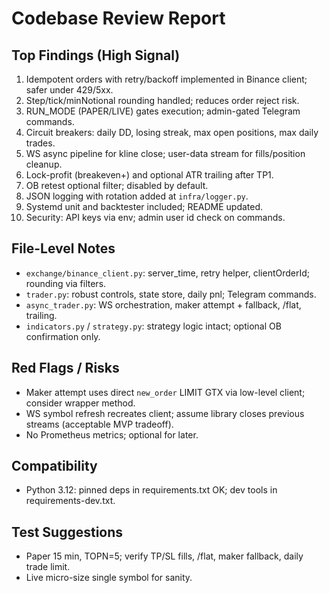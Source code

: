 # Codebase Review Report

## Top Findings (High Signal)
1. Idempotent orders with retry/backoff implemented in Binance client; safer under 429/5xx.
2. Step/tick/minNotional rounding handled; reduces order reject risk.
3. RUN_MODE (PAPER/LIVE) gates execution; admin-gated Telegram commands.
4. Circuit breakers: daily DD, losing streak, max open positions, max daily trades.
5. WS async pipeline for kline close; user-data stream for fills/position cleanup.
6. Lock-profit (breakeven+) and optional ATR trailing after TP1.
7. OB retest optional filter; disabled by default.
8. JSON logging with rotation added at `infra/logger.py`.
9. Systemd unit and backtester included; README updated.
10. Security: API keys via env; admin user id check on commands.

## File-Level Notes
- `exchange/binance_client.py`: server_time, retry helper, clientOrderId; rounding via filters.
- `trader.py`: robust controls, state store, daily pnl; Telegram commands.
- `async_trader.py`: WS orchestration, maker attempt + fallback, /flat, trailing.
- `indicators.py` / `strategy.py`: strategy logic intact; optional OB confirmation only.

## Red Flags / Risks
- Maker attempt uses direct `new_order` LIMIT GTX via low-level client; consider wrapper method.
- WS symbol refresh recreates client; assume library closes previous streams (acceptable MVP tradeoff).
- No Prometheus metrics; optional for later.

## Compatibility
- Python 3.12: pinned deps in requirements.txt OK; dev tools in requirements-dev.txt.

## Test Suggestions
- Paper 15 min, TOPN=5; verify TP/SL fills, /flat, maker fallback, daily trade limit.
- Live micro-size single symbol for sanity.
